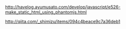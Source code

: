 

http://havelog.ayumusato.com/develop/javascript/e526-make_static_html_using_phantomjs.html


http://qiita.com/_shimizu/items/094c4beace9c7a36deb1
